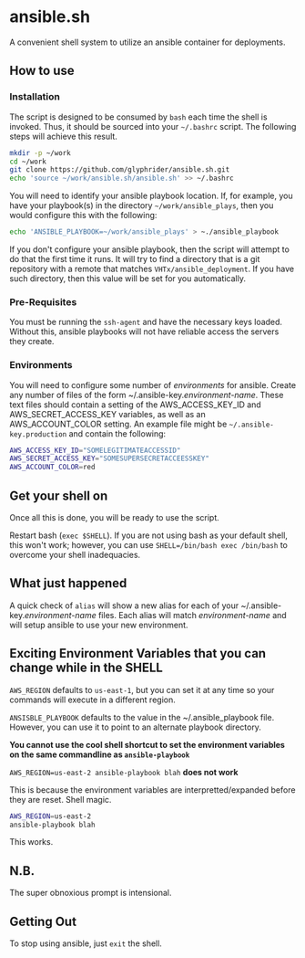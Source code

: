 # ansible.sh

A convenient shell system to utilize an ansible container for deployments.

## How to use

### Installation

The script is designed to be consumed by `bash` each time the shell is invoked. Thus, it should be sourced into your `~/.bashrc` script. The following steps will achieve this result.

```bash
mkdir -p ~/work
cd ~/work
git clone https://github.com/glyphrider/ansible.sh.git
echo 'source ~/work/ansible.sh/ansible.sh' >> ~/.bashrc
```

You will need to identify your ansible playbook location. If, for example, you have your playbook(s) in the directory `~/work/ansible_plays`, then you would configure this with the following:

```bash
echo 'ANSIBLE_PLAYBOOK=~/work/ansible_plays' > ~./ansible_playbook
```

If you don't configure your ansible playbook, then the script will attempt to do that the first time it runs. It will try to find a directory that is a git repository with a remote that matches `VHTx/ansible_deployment`. If you have such directory, then this value will be set for you automatically.

### Pre-Requisites

You must be running the `ssh-agent` and have the necessary keys loaded. Without this, ansible playbooks will not have reliable access the servers they create.

### Environments

You will need to configure some number of _environments_ for ansible. Create any number of files of the form ~/.ansible-key._environment-name_. These text files should contain a setting of the AWS_ACCESS_KEY_ID and AWS_SECRET_ACCESS_KEY variables, as well as an AWS_ACCOUNT_COLOR setting. An example file might be `~/.ansible-key.production` and contain the following:

```bash
AWS_ACCESS_KEY_ID="SOMELEGITIMATEACCESSID"
AWS_SECRET_ACCESS_KEY="SOMESUPERSECRETACCEESSKEY"
AWS_ACCOUNT_COLOR=red
```

## Get your shell on

Once all this is done, you will be ready to use the script.

Restart bash (`exec $SHELL`). If you are not using bash as your default shell, this won't work; however, you can use `SHELL=/bin/bash exec /bin/bash` to overcome your shell inadequacies.

## What just happened

A quick check of `alias` will show a new alias for each of your ~/.ansible-key._environment-name_ files. Each alias will match _environment-name_ and will setup ansible to use your new environment.

## Exciting Environment Variables that you can change while in the SHELL

`AWS_REGION` defaults to `us-east-1`, but you can set it at any time so your commands will execute in a different region.

`ANSISBLE_PLAYBOOK` defaults to the value in the ~/.ansible_playbook file. However, you can use it to point to an alternate playbook directory.

**You cannot use the cool shell shortcut to set the environment variables on the same commandline as `ansible-playbook`**

`AWS_REGION=us-east-2 ansible-playbook blah` **does not work**

This is because the environment variables are interpretted/expanded before they are reset. Shell magic.

```bash
AWS_REGION=us-east-2
ansible-playbook blah
```

This works.

## N.B.

The super obnoxious prompt is intensional.

## Getting Out

To stop using ansible, just `exit` the shell.
